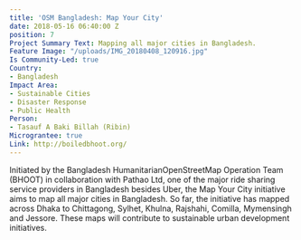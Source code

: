 ```yaml
---
title: 'OSM Bangladesh: Map Your City'
date: 2018-05-16 06:40:00 Z
position: 7
Project Summary Text: Mapping all major cities in Bangladesh.
Feature Image: "/uploads/IMG_20180408_120916.jpg"
Is Community-Led: true
Country:
- Bangladesh
Impact Area:
- Sustainable Cities
- Disaster Response
- Public Health
Person:
- Tasauf A Baki Billah (Ribin)
Micrograntee: true
Link: http://boiledbhoot.org/
---
```


Initiated by the Bangladesh HumanitarianOpenStreetMap Operation Team (BHOOT) in collaboration with Pathao Ltd, one of the major ride sharing service providers in Bangladesh besides Uber, the Map Your City initiative aims to map all major cities in Bangladesh. So far, the initiative has mapped across Dhaka to Chittagong, Sylhet, Khulna, Rajshahi, Comilla, Mymensingh and Jessore. These maps will contribute to sustainable urban development initiatives.